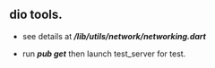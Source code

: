 ## dio tools.

* see details at ***/lib/utils/network/networking.dart***

* run ***pub get*** then launch test_server for test.